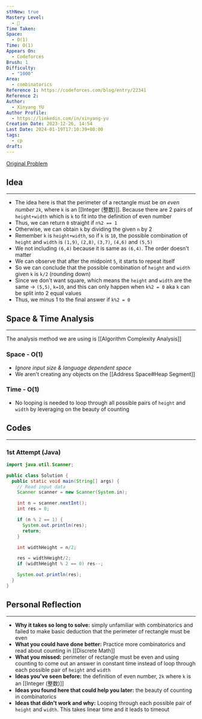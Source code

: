 ```yaml
---
sthNew: true
Mastery Level:
  - 📕
Time Taken: 
Space:
  - O(1)
Time: O(1)
Appears On:
  - Codeforces
Brush: 1
Difficulty:
  - "1000"
Area:
  - combinatorics
Reference 1: https://codeforces.com/blog/entry/22341
Reference 2: 
Author:
  - Xinyang YU
Author Profile:
  - https://linkedin.com/in/xinyang-yu
Creation Date: 2023-12-26, 14:54
Last Date: 2024-01-19T17:10:39+08:00
tags:
  - cp
draft: 
---
```

[Original Problem](https://codeforces.com/contest/610/problem/A)
## Idea
---
- The idea here is that the perimeter of a rectangle must be *an even number* `2k`, where `k` is an [[Integer (整数)]]. Because there are 2 pairs of `height+width` which is `k` to fit into the definition of even number
- Thus, we can return `0` straight if `n%2 == 1`
- Otherwise, we can obtain `k` by dividing the given `n` by 2
- Remember `k` is `height+width`, so if `k` is `10`, the possible combination of `height` and `width` is `(1,9)`, `(2,8)`, `(3,7)`, `(4,6)` and `(5,5)`
- We not including `(6,4)` because it is same as `(6,4)`. The order doesn't matter
- We can observe that after the midpoint `5`, it starts to repeat itself
- So we can conclude that the possible combination of `height` and `width` given `k` is `k/2` (rounding down)
- Since we don't want square, which means the `height` and `width` are the same -> `(5,5)`, `k=10`, and this can only happen when `k%2 = 0` aka `k` can be split into 2 equal values
- Thus, we minus 1 to the final answer if `k%2 = 0`

## Space & Time Analysis
---
The analysis method we are using is [[Algorithm Complexity Analysis]]
### Space - O(1)
- *Ignore input size & language dependent space*
- We aren't creating any objects on the [[Address Space#Heap Segment]]
### Time - O(1)
- No looping is needed to loop through all possible pairs of `height` and `width` by leveraging on the beauty of counting 
 

## Codes
---
### 1st Attempt (Java)
```java
import java.util.Scanner;

public class Solution {
  public static void main(String[] args) {
    // Read input data
    Scanner scanner = new Scanner(System.in);

    int n = scanner.nextInt();
    int res = 0;

    if (n % 2 == 1) {
      System.out.println(res);
      return;
    }

    int widthHeight = n/2;

    res = widthHeight/2;
    if (widthHeight % 2 == 0) res--;

    System.out.println(res);
  }
}
```

## Personal Reflection
---
- **Why it takes so long to solve:** simply unfamiliar with combinatorics and failed to make basic deduction that the perimeter of rectangle must be even
- **What you could have done better:** Practice more combinatorics and read about counting in [[Discrete Math]]
- **What you missed:** perimeter of rectangle must be even and using counting to come out an answer in constant time instead of loop through each possible pair of `height` and `width`
- **Ideas you've seen before:** the definition of even number, `2k` where `k` is an [[Integer (整数)]]
- **Ideas you found here that could help you later:** the beauty of counting in combinatorics
- **Ideas that didn't work and why:** Looping through each possible pair of `height` and `width`. This takes linear time and it leads to timeout